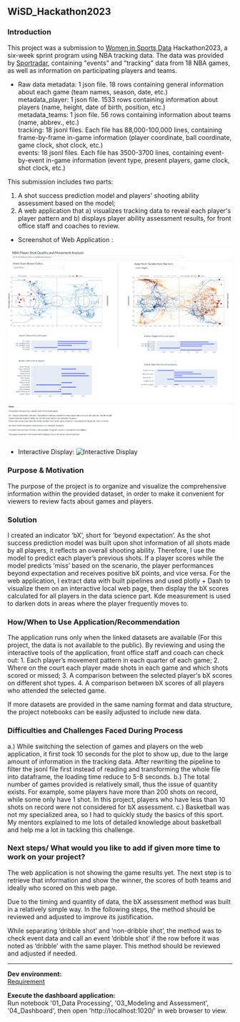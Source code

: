 ## WiSD_Hackathon2023

### Introduction

This project was a submission to [Women in Sports Data](https://www.womeninsportsdata.org/) Hackathon2023, a six-week sprint program using NBA tracking data. The data was provided by [Sportradar](https://sportradar.com/?lang=en-us), containing "events" and "tracking" data from 18 NBA games, as well as information on participating players and teams.

 - Raw data
metadata: 1 json file. 18 rows containing general information about each game (team names, season, date, etc.) \
metadata_player: 1 json file. 1533 rows containing information about players (name, height, date of birth, position, etc.) \
metadata_teams: 1 json file. 56 rows containing information about teams (name, abbrev., etc.) \
tracking: 18 jsonl files. Each file has 88,000-100,000 lines, containing frame-by-frame in-game information (player coordinate, ball coordinate, game clock, shot clock, etc.) \
events: 18 jsonl files. Each file has 3500-3700 lines, containing event-by-event in-game information (event type, present players, game clock, shot clock, etc.) 

This submission includes two parts: 
1. A shot success prediction model and players' shooting ability assessment based on the model;
2. A web application that a) visualizes tracking data to reveal each player's player pattern and b) displays player ability assessment results, for front office staff and coaches to review.

  - Screenshot of Web Application :
    
![Dashboard screenshot](https://github.com/lorihe/WiSD_Hackathon2023/blob/main/Dashboard%20Img%20Display.PNG?raw=true)

  - Interactive Display:
![Interactive Display](https://github.com/lorihe/WiSD_Hackathon2023/blob/main/Dashboard%20Interactive%20Display.gif?raw=true)


### Purpose & Motivation

The purpose of the project is to organize and visualize the comprehensive information within the provided dataset, in order to make it convenient for viewers to review facts about games and players.

### Solution 

I created an indicator ‘bX’, short for ‘beyond expectation’. As the shot success prediction model was built upon shot information of all shots made by all players, it reflects an overall shooting ability. Therefore, I use the model to predict each player’s previous shots. If a player scores while the model predicts ‘miss’ based on the scenario, the player performances beyond expectation and receives positive bX points, and vice versa. For the web application, I extract data with built pipelines and used plotly + Dash to visualize them on an interactive local web page, then display the bX scores calculated for all players in the data science part. Kde measurement is used to darken dots in areas where the player frequently moves to.

### How/When to Use Application/Recommendation

The application runs only when the linked datasets are available (For this project, the data is not available to the public). By reviewing and using the interactive tools of the application, front office staff and coach can check out: 1. Each player’s movement pattern in each quarter of each game; 2. Where on the court each player made shots in each game and which shots scored or missed; 3. A comparison between the selected player's bX scores on different shot types. 4. A comparison between bX scores of all players who attended the selected game.

If more datasets are provided in the same naming format and data structure, the project notebooks can be easily adjusted to include new data. 

### Difficulties and Challenges Faced During Process

a.) While switching the selection of games and players on the web application, it first took 10 seconds for the plot to show up, due to the large amount of information in the tracking data. After rewriting the pipeline to filter the jsonl file first instead of reading and transforming the whole file into dataframe, the loading time reduce to 5-8 seconds.
 b.) The total number of games provided is relatively small, thus the issue of quantity exists. For example, some players have more than 200 shots on record, while some only have 1 shot. In this project, players who have less than 10 shots on record were not considered for bX assessment. 
 c.) Basketball was not my specialized area, so I had to quickly study the basics of this sport. My mentors explained to me lots of detailed knowledge about basketball and help me a lot in tackling this challenge. 

### Next steps/ What would you like to add if given more time to work on your project?

The web application is not showing the game results yet. The next step is to retrieve that information and show the winner, the scores of both teams and ideally who scored on this web page.

Due to the timing and quantity of data, the bX assessment method was built in a relatively simple way. In the following steps, the method should be reviewed and adjusted to improve its justification. 

While separating ‘dribble shot’ and ‘non-dribble shot’, the method was to check event data and call an event ‘dribble shot’ if the row before it was noted as ‘dribble’ with the same player. This method should be reviewed and adjusted if needed.

___
**Dev environment:** <br />
[Requirement](https://github.com/lorihe/WiSD_Hackathon2023/blob/main/requirements.txt)

**Execute the dashboard application:** <br />
Run notebook '01_Data Processing', '03_Modeling and Assessment', '04_Dashboard', then open 'http://localhost:1020/' in web browser to view.


